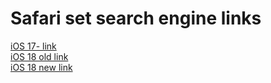 # Safari set search engine links


[iOS 17- link](yandexbrowser-open-url://App-prefs%3ASAFARI%26path%3DSEARCH_ENGINE_SETTING&appmetrica_tracking_id=749664939878201583)  
[iOS 18 old link](yandexbrowser-open-url://App-prefs%3Acom.apple.mobilesafari&appmetrica_tracking_id=749664939878201583)  
[iOS 18 new link](yandexbrowser-open-url://App-prefs%3Acom.apple.mobilesafari&appmetrica_tracking_id=749664939878201583#open_safari_se_settings)  

